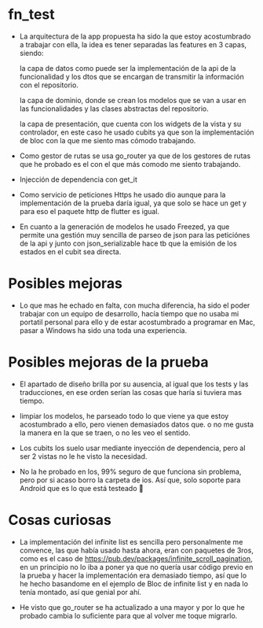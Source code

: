 # fn_test

- La arquitectura de la app propuesta ha sido la que estoy acostumbrado a trabajar con ella, la idea es tener separadas las features en 3 capas, siendo:

    la capa de datos como puede ser la implementación de la api de la funcionalidad y los dtos que se encargan de transmitir la información con el repositorio.

    la capa de dominio, donde se crean los modelos que se van a usar en las funcionalidades y las clases abstractas del repositorio.

    la capa de presentación, que cuenta con los widgets de la vista y su controlador, en este caso he usado cubits ya que son la implementación de bloc con la que me siento mas cómodo trabajando.

- Como gestor de rutas se usa go_router ya que de los gestores de rutas que he probado es el con el que más comodo me siento trabajando.

- Injección de dependencia con get_it

- Como servicio de peticiones Https he usado dio aunque para la implementación de la prueba daría igual, ya que solo se hace un get y para eso el paquete http de flutter es igual.

- En cuanto a la generación de modelos he usado Freezed, ya que permite una gestión muy sencilla de parseo de json para las peticiónes de la api y junto con json_serializable hace tb que la emisión de los estados en el cubit sea directa.


# Posibles mejoras

- Lo que mas he echado en falta, con mucha diferencia, ha sido el poder trabajar con un equipo de desarrollo, hacía tiempo que no usaba mi portatil personal para ello y de estar acostumbrado a programar en Mac, pasar a Windows ha sido una toda una experiencia.


# Posibles mejoras de la prueba

- El apartado de diseño brilla por su ausencia, al igual que los tests y las traducciones, en ese orden serían las cosas que haría si tuviera mas tiempo.

- limpiar los modelos, he parseado todo lo que viene ya que estoy acostumbrado a ello, pero vienen demasiados datos que. o no me gusta la manera en la que se traen, o no les veo el sentido.

- Los cubits los suelo usar mediante inyección de dependencia, pero al ser 2 vistas no le he visto la necesidad.

- No la he probado en Ios, 99% seguro de que funciona sin problema, pero por si acaso borro la carpeta de ios.
Así que, solo soporte para Android que es lo que está testeado 🙂


# Cosas curiosas
- La implementación del infinite list es sencilla pero personalmente me convence, las que había usado hasta ahora, eran con paquetes de 3ros, como es el caso de https://pub.dev/packages/infinite_scroll_pagination, en un principio no lo iba a poner ya que no quería usar código previo en la prueba y hacer la implementación era demasiado tiempo, así que lo he hecho basandome en el ejemplo de Bloc de infinite list y en nada lo tenía montado, así que genial por ahí.

- He visto que go_router se ha actualizado a una mayor y por lo que he probado cambia lo suficiente para que al volver me toque migrarlo. 

